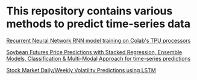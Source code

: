 #  This repository contains various methods to predict time-series data

[Recurrent Neural Network RNN model training on Colab's TPU processors](https://github.com/akorostelev83/time-series-predictions/blob/main/RNN-model-trained-with-TPU.py)


[Soybean Futures Price Predictions with Stacked Regression, Ensemble Models, Classification & Multi-Modal Approach for time-series predictions](https://github.com/akorostelev83/time-series-predictions/blob/main/time-series-predictions-using-ensembled-models.ipynb)


[Stock Market Daily/Weekly Volatility Predictions using LSTM ](https://github.com/akorostelev83/time-series-predictions/blob/main/market-LSTM.py)
